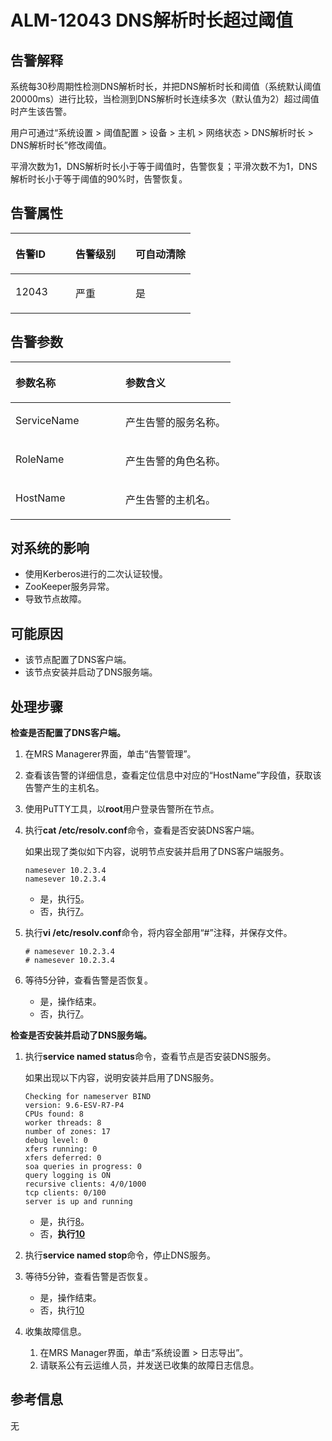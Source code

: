 # ALM-12043 DNS解析时长超过阈值<a name="ZH-CN_TOPIC_0093195093"></a>

## 告警解释<a name="zh-cn_topic_0087154372_zh-cn_topic_0087039385_section19482731"></a>

系统每30秒周期性检测DNS解析时长，并把DNS解析时长和阈值（系统默认阈值20000ms）进行比较，当检测到DNS解析时长连续多次（默认值为2）超过阈值时产生该告警。

用户可通过“系统设置 \> 阈值配置 \> 设备 \> 主机 \> 网络状态 \> DNS解析时长 \> DNS解析时长”修改阈值。

平滑次数为1，DNS解析时长小于等于阈值时，告警恢复；平滑次数不为1，DNS解析时长小于等于阈值的90%时，告警恢复。

## 告警属性<a name="zh-cn_topic_0087154372_zh-cn_topic_0087039385_section41126851"></a>

<a name="zh-cn_topic_0087154372_zh-cn_topic_0087039385_table55839258"></a>
<table><thead align="left"><tr id="zh-cn_topic_0087154372_zh-cn_topic_0087039385_row376394"><th class="cellrowborder" valign="top" width="33.33333333333333%" id="mcps1.1.4.1.1"><p id="zh-cn_topic_0087154372_zh-cn_topic_0087039385_p30487925"><a name="zh-cn_topic_0087154372_zh-cn_topic_0087039385_p30487925"></a><a name="zh-cn_topic_0087154372_zh-cn_topic_0087039385_p30487925"></a>告警ID</p>
</th>
<th class="cellrowborder" valign="top" width="33.33333333333333%" id="mcps1.1.4.1.2"><p id="zh-cn_topic_0087154372_zh-cn_topic_0087039385_p53602865"><a name="zh-cn_topic_0087154372_zh-cn_topic_0087039385_p53602865"></a><a name="zh-cn_topic_0087154372_zh-cn_topic_0087039385_p53602865"></a>告警级别</p>
</th>
<th class="cellrowborder" valign="top" width="33.33333333333333%" id="mcps1.1.4.1.3"><p id="zh-cn_topic_0087154372_zh-cn_topic_0087039385_p46864805"><a name="zh-cn_topic_0087154372_zh-cn_topic_0087039385_p46864805"></a><a name="zh-cn_topic_0087154372_zh-cn_topic_0087039385_p46864805"></a>可自动清除</p>
</th>
</tr>
</thead>
<tbody><tr id="zh-cn_topic_0087154372_zh-cn_topic_0087039385_row37952890"><td class="cellrowborder" valign="top" width="33.33333333333333%" headers="mcps1.1.4.1.1 "><p id="zh-cn_topic_0087154372_zh-cn_topic_0087039385_p54285272"><a name="zh-cn_topic_0087154372_zh-cn_topic_0087039385_p54285272"></a><a name="zh-cn_topic_0087154372_zh-cn_topic_0087039385_p54285272"></a>12043</p>
</td>
<td class="cellrowborder" valign="top" width="33.33333333333333%" headers="mcps1.1.4.1.2 "><p id="zh-cn_topic_0087154372_zh-cn_topic_0087039385_p35030886"><a name="zh-cn_topic_0087154372_zh-cn_topic_0087039385_p35030886"></a><a name="zh-cn_topic_0087154372_zh-cn_topic_0087039385_p35030886"></a>严重</p>
</td>
<td class="cellrowborder" valign="top" width="33.33333333333333%" headers="mcps1.1.4.1.3 "><p id="zh-cn_topic_0087154372_zh-cn_topic_0087039385_p18929484"><a name="zh-cn_topic_0087154372_zh-cn_topic_0087039385_p18929484"></a><a name="zh-cn_topic_0087154372_zh-cn_topic_0087039385_p18929484"></a>是</p>
</td>
</tr>
</tbody>
</table>

## 告警参数<a name="zh-cn_topic_0087154372_zh-cn_topic_0087039385_section34597344"></a>

<a name="zh-cn_topic_0087154372_zh-cn_topic_0087039385_table56893235"></a>
<table><thead align="left"><tr id="zh-cn_topic_0087154372_zh-cn_topic_0087039385_row18924856"><th class="cellrowborder" valign="top" width="50%" id="mcps1.1.3.1.1"><p id="zh-cn_topic_0087154372_zh-cn_topic_0087039385_p56518356"><a name="zh-cn_topic_0087154372_zh-cn_topic_0087039385_p56518356"></a><a name="zh-cn_topic_0087154372_zh-cn_topic_0087039385_p56518356"></a>参数名称</p>
</th>
<th class="cellrowborder" valign="top" width="50%" id="mcps1.1.3.1.2"><p id="zh-cn_topic_0087154372_zh-cn_topic_0087039385_p14584084"><a name="zh-cn_topic_0087154372_zh-cn_topic_0087039385_p14584084"></a><a name="zh-cn_topic_0087154372_zh-cn_topic_0087039385_p14584084"></a>参数含义</p>
</th>
</tr>
</thead>
<tbody><tr id="zh-cn_topic_0087154372_zh-cn_topic_0087039385_row40460128"><td class="cellrowborder" valign="top" width="50%" headers="mcps1.1.3.1.1 "><p id="zh-cn_topic_0087154372_zh-cn_topic_0087039385_p56044961"><a name="zh-cn_topic_0087154372_zh-cn_topic_0087039385_p56044961"></a><a name="zh-cn_topic_0087154372_zh-cn_topic_0087039385_p56044961"></a>ServiceName</p>
</td>
<td class="cellrowborder" valign="top" width="50%" headers="mcps1.1.3.1.2 "><p id="zh-cn_topic_0087154372_zh-cn_topic_0087039385_p43348031"><a name="zh-cn_topic_0087154372_zh-cn_topic_0087039385_p43348031"></a><a name="zh-cn_topic_0087154372_zh-cn_topic_0087039385_p43348031"></a>产生告警的服务名称。</p>
</td>
</tr>
<tr id="zh-cn_topic_0087154372_zh-cn_topic_0087039385_row54587964"><td class="cellrowborder" valign="top" width="50%" headers="mcps1.1.3.1.1 "><p id="zh-cn_topic_0087154372_zh-cn_topic_0087039385_p59548976"><a name="zh-cn_topic_0087154372_zh-cn_topic_0087039385_p59548976"></a><a name="zh-cn_topic_0087154372_zh-cn_topic_0087039385_p59548976"></a>RoleName</p>
</td>
<td class="cellrowborder" valign="top" width="50%" headers="mcps1.1.3.1.2 "><p id="zh-cn_topic_0087154372_zh-cn_topic_0087039385_p58737715"><a name="zh-cn_topic_0087154372_zh-cn_topic_0087039385_p58737715"></a><a name="zh-cn_topic_0087154372_zh-cn_topic_0087039385_p58737715"></a>产生告警的角色名称。</p>
</td>
</tr>
<tr id="zh-cn_topic_0087154372_zh-cn_topic_0087039385_row58877395"><td class="cellrowborder" valign="top" width="50%" headers="mcps1.1.3.1.1 "><p id="zh-cn_topic_0087154372_zh-cn_topic_0087039385_p4339699"><a name="zh-cn_topic_0087154372_zh-cn_topic_0087039385_p4339699"></a><a name="zh-cn_topic_0087154372_zh-cn_topic_0087039385_p4339699"></a>HostName</p>
</td>
<td class="cellrowborder" valign="top" width="50%" headers="mcps1.1.3.1.2 "><p id="zh-cn_topic_0087154372_zh-cn_topic_0087039385_p15971319"><a name="zh-cn_topic_0087154372_zh-cn_topic_0087039385_p15971319"></a><a name="zh-cn_topic_0087154372_zh-cn_topic_0087039385_p15971319"></a>产生告警的主机名。</p>
</td>
</tr>
</tbody>
</table>

## 对系统的影响<a name="zh-cn_topic_0087154372_zh-cn_topic_0087039385_section42940641"></a>

-   使用Kerberos进行的二次认证较慢。
-   ZooKeeper服务异常。
-   导致节点故障。

## 可能原因<a name="zh-cn_topic_0087154372_zh-cn_topic_0087039385_section50921457"></a>

-   该节点配置了DNS客户端。
-   该节点安装并启动了DNS服务端。

## 处理步骤<a name="zh-cn_topic_0087154372_zh-cn_topic_0087039385_section55639936"></a>

**检查是否配置了DNS客户端。**

1.  在MRS Managerer界面，单击“告警管理”。
2.  查看该告警的详细信息，查看定位信息中对应的“HostName”字段值，获取该告警产生的主机名。
3.  使用PuTTY工具，以**root**用户登录告警所在节点。
4.  执行**cat /etc/resolv.conf**命令，查看是否安装DNS客户端。

    如果出现了类似如下内容，说明节点安装并启用了DNS客户端服务。

    ```
    namesever 10.2.3.4  
    namesever 10.2.3.4
    ```

    -   是，执行[5](#zh-cn_topic_0087154372_zh-cn_topic_0087039385_li29935381112614)。
    -   否，执行[7](#zh-cn_topic_0087154372_zh-cn_topic_0087039385_li39250560112614)。

5.  <a name="zh-cn_topic_0087154372_zh-cn_topic_0087039385_li29935381112614"></a>执行**vi /etc/resolv.conf**命令，将内容全部用“\#”注释，并保存文件。

    ```
    # namesever 10.2.3.4  
    # namesever 10.2.3.4
    ```

6.  等待5分钟，查看告警是否恢复。
    -   是，操作结束。
    -   否，执行[7](#zh-cn_topic_0087154372_zh-cn_topic_0087039385_li39250560112614)。


**检查是否安装并启动了DNS服务端。**

1.  <a name="zh-cn_topic_0087154372_zh-cn_topic_0087039385_li39250560112614"></a>执行**service named status**命令，查看节点是否安装DNS服务。

    如果出现以下内容，说明安装并启用了DNS服务。

    ```
    Checking for nameserver BIND  
    version: 9.6-ESV-R7-P4 
    CPUs found: 8 
    worker threads: 8 
    number of zones: 17 
    debug level: 0 
    xfers running: 0 
    xfers deferred: 0 
    soa queries in progress: 0 
    query logging is ON 
    recursive clients: 4/0/1000 
    tcp clients: 0/100 
    server is up and running
    ```

    -   是，执行[8](#zh-cn_topic_0087154372_zh-cn_topic_0087039385_li25178791112614)。
    -   否，**执行[10](#zh-cn_topic_0087154372_li41697731104235)**

2.  <a name="zh-cn_topic_0087154372_zh-cn_topic_0087039385_li25178791112614"></a>执行**service named stop**命令，停止DNS服务。
3.  等待5分钟，查看告警是否恢复。
    -   是，操作结束。
    -   否，执行[10](#zh-cn_topic_0087154372_li41697731104235)

4.  <a name="zh-cn_topic_0087154372_li41697731104235"></a>收集故障信息。
    1.  在MRS Manager界面，单击“系统设置 \> 日志导出”。
    2.  请联系公有云运维人员，并发送已收集的故障日志信息。


## 参考信息<a name="zh-cn_topic_0087154372_zh-cn_topic_0087039385_section30997384"></a>

无

